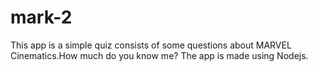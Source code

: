 # mark-2

This app is a simple quiz consists of some questions about MARVEL Cinematics.How much do you know me? The app is made using Nodejs.

